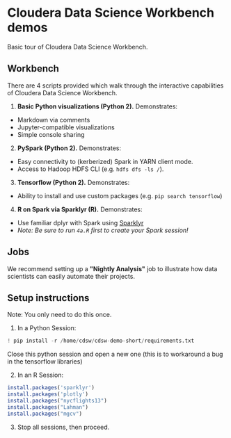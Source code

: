 # Cloudera Data Science Workbench demos
Basic tour of Cloudera Data Science Workbench.

## Workbench
There are 4 scripts provided which walk through the interactive capabilities of Cloudera Data Science Workbench.

1. **Basic Python visualizations (Python 2).** Demonstrates:
  - Markdown via comments
  - Jupyter-compatible visualizations
  - Simple console sharing
2. **PySpark (Python 2).** Demonstrates:
  - Easy connectivity to (kerberized) Spark in YARN client mode.
  - Access to Hadoop HDFS CLI (e.g. `hdfs dfs -ls /`).
3. **Tensorflow (Python 2).** Demonstrates:
  - Ability to install and use custom packages (e.g. `pip search tensorflow`)
4. **R on Spark via Sparklyr (R).** Demonstrates:
  - Use familiar dplyr with Spark using [Sparklyr](http://spark.rstudio.com)
  - *Note: Be sure to run `4a.R` first to create your Spark session!*

## Jobs
We recommend setting up a **"Nightly Analysis"** job to illustrate how data scientists can easily automate their projects.


## Setup instructions
Note: You only need to do this once.

1. In a Python Session:
```Python
! pip install -r /home/cdsw/cdsw-demo-short/requirements.txt
```
Close this python session and open a new one (this is to workaround a bug in
the tensorflow libraries)

2. In an R Session:
```R
install.packages('sparklyr')
install.packages('plotly')
install.packages("nycflights13")
install.packages("Lahman")
install.packages("mgcv")
```

3. Stop all sessions, then proceed.

